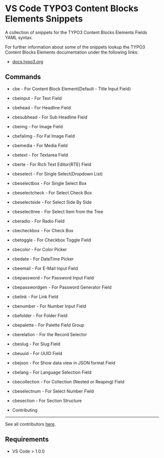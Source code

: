 # VS Code TYPO3 Content Blocks Elements Snippets

A collection of snippets for the TYPO3 Content Blocks Elements Fields YAML syntax.

For further information about some of the snippets lookup the TYPO3 Content Blocks Elements documentation under the following links:

* [docs.typo3.org](https://docs.typo3.org/p/friendsoftypo3/content-blocks/main/en-us/YamlReference/FieldTypes/)

## Commands
* cbe - For Content Block Element(Default - Title Input Field)
* cbeinput - For Text Field
* cbehead - For Headline Field
* cbesubhead - For Sub Headline Field
* cbeimg - For Image Field
* cbefalimg - For Fal Image Field
* cbemedia - For Media Field
* cbetext - For Textarea Field
* cberte - For Rich Text Editor(RTE) Field
* cbeselect - For Single Select(Dropdown List)
* cbeselectbox - For Single Select Box
* cbeselectcheck - For Select Check Box
* cbeselectside - For Select Side By Side
* cbeselecttree - For Select Item from the Tree
* cberadio - For Radio Field
* cbecheckbox - For Check Box
* cbetoggle - For Checkbox Toggle Field
* cbecolor - For Color Picker
* cbedate - For DateTime Picker
* cbeemail - For E-Mail Input Field
* cbepassword - For Password Input Field
* cbepasswordgen - For Password Generator Field
* cbelink - For Link Field
* cbenumber - For Number Input Field
* cbefolder - For Folder Field
* cbepalette - For Palette Field Group
* cberelation - For the Record Selector
* cbeslug - For Slug Field
* cbeuuid - For UUID Field
* cbejson - For Show data view in JSON format Field
* cbelang - For Language Selection Field
* cbecollection - For Collection (Nested or Reaping) Field
* cbeselectnum - For Select Number Field
* cbesection - For Section Structure

* Contributing
------------
See all contributors [here](https://github.com/bharatNitsan/graphs/contributors).


## Requirements

* VS Code > 1.0.0
